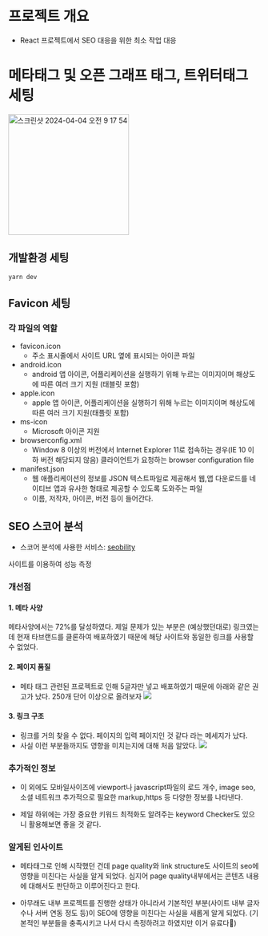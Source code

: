 # 프로젝트 개요
- React 프로젝트에서 SEO 대응을 위한 최소 작업 대응

# 메타태그 및 오픈 그래프 태그, 트위터태그 세팅
<img width="241" alt="스크린샷 2024-04-04 오전 9 17 54" src="https://github.com/qoqomi/seo-project/assets/99249544/c1d47552-64a2-4a75-addf-696af3302098">

## 개발환경 세팅
```
yarn dev
```
## Favicon 세팅
### 각 파일의 역할
- favicon.icon
   - 주소 표시줄에서 사이트 URL 옆에 표시되는 아이콘 파일 
- android.icon
   - android 앱 아이콘, 어플리케이션을 실행하기 위해 누르는 이미지이며 해상도에 따른 여러 크기 지원 (태블릿 포함)
- apple.icon
   - apple 앱 아이콘, 어플리케이션을 실행하기 위해 누르는 이미지이며 해상도에 따른 여러 크기 지원(태플릿 포함)
- ms-icon
   - Microsoft 아이콘 지원 
- browserconfig.xml
   - Window 8 이상의 버전에서 Internet Explorer 11로 접속하는 경우(IE 10 이하 버전 해당되지 않음) 클라이언트가 요청하는 browser configuration file
- manifest.json
   - 웹 애플리케이션의 정보를 JSON 텍스트파일로 제공해서 웹,앱 다운로드를 네이티브 앱과 유사한 형태로 제공할 수 있도록 도와주는 파일
   - 이름, 저작자, 아이콘, 버전 등이 들어간다. 


## SEO 스코어 분석
- 스코어 분석에 사용한 서비스:  [seobility](https://www.seobility.net/en/) 

사이트를 이용하여 성능 측정
### 개선점
#### 1. 메타 사양
메타사양에서는 72%를 달성하였다. 제일 문제가 있는 부분은 (예상했던대로) 링크였는데 
현재 타브랜드를 클론하여 배포하였기 때문에 해당 사이트와 동일한 링크를 사용할 수 없었다. 

[](https://velog.velcdn.com/images/energyy044/post/2f90babb-7b66-4323-9405-7020096a24a8/image.png)



#### 2. 페이지 품질
- 메타 태그 관련된 프로젝트로 인해 5글자만 넣고 배포하였기 때문에 아래와 같은 권고가 났다.
250개 단어 이상으로 올려보자 
![](https://velog.velcdn.com/images/energyy044/post/960b730a-41a1-4f5f-b43f-f66dec597839/image.png)


#### 3. 링크  구조
- 링크를 거의 찾을 수 없다. 페이지의 입력 페이지인 것 같다 라는 메세지가 났다. 
- 사실 이런 부분들까지도 영향을 미치는지에 대해 처음 알았다. 
![](https://velog.velcdn.com/images/energyy044/post/f62462e9-7654-4ab7-9cbf-f9c2f80b5130/image.png)


### 추가적인 정보

- 이 외에도 모바일사이즈에 viewport나 javascript파일의 로드 개수, image seo,소셜 네트워크 추가적으로 필요한 markup,https 등 다양한 정보를 나타낸다. 

- 제일 하위에는 가장 중요한 키워드 최적화도 알려주는 keyword Checker도 있으니 활용해보면 좋을 것 같다. 

### 알게된 인사이트
- 메타태그로 인해 시작했던 건데 page quality와 link structure도 사이트의 seo에 영향을 미친다는 사실을 알게 되었다.
심지어 page quality내부에서는 콘텐츠 내용에 대해서도 판단하고 이루어진다고 한다. 

- 아무래도 내부 프로젝트를 진행한 상태가 아니라서 기본적인 부분(사이트 내부 글자수나 서버 연동 정도 등)이 SEO에 영향을 미친다는 사실을 새롭게 알게 되었다. (기본적인 부분들을 충족시키고 나서 다시 측정하려고 하였지만 이거 유료다🥲)
